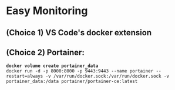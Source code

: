 # Easy Monitoring

## (Choice 1) VS Code's docker extension

## (Choice 2) Portainer:

<pre class="language-bash" data-overflow="wrap"><code class="lang-bash"><strong>docker volume create portainer_data
</strong>docker run -d -p 8000:8000 -p 9443:9443 --name portainer --restart=always -v /var/run/docker.sock:/var/run/docker.sock -v portainer_data:/data portainer/portainer-ce:latest
</code></pre>

